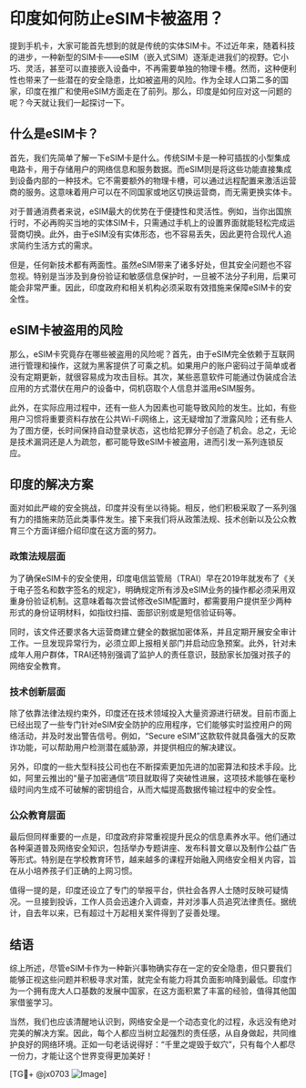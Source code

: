 # 印度如何防止eSIM卡被盗用？

提到手机卡，大家可能首先想到的就是传统的实体SIM卡。不过近年来，随着科技的进步，一种新型的SIM卡——eSIM（嵌入式SIM）逐渐走进我们的视野。它小巧、灵活，甚至可以直接嵌入设备中，不再需要单独的物理卡槽。然而，这种便利性也带来了一些潜在的安全隐患，比如被盗用的风险。作为全球人口第二多的国家，印度在推广和使用eSIM方面走在了前列。那么，印度是如何应对这一问题的呢？今天就让我们一起探讨一下。

## 什么是eSIM卡？

首先，我们先简单了解一下eSIM卡是什么。传统SIM卡是一种可插拔的小型集成电路卡，用于存储用户的网络信息和服务数据。而eSIM则是将这些功能直接集成到设备内部的一种技术。它不需要额外的物理卡槽，可以通过远程配置来激活运营商的服务。这意味着用户可以在不同国家或地区切换运营商，而无需更换实体卡。

对于普通消费者来说，eSIM最大的优势在于便捷性和灵活性。例如，当你出国旅行时，不必再购买当地的实体SIM卡，只需通过手机上的设置界面就能轻松完成运营商切换。此外，由于eSIM没有实体形态，也不容易丢失，因此更符合现代人追求简约生活方式的需求。

但是，任何新技术都有两面性。虽然eSIM带来了诸多好处，但其安全问题也不容忽视。特别是当涉及到身份验证和敏感信息保护时，一旦被不法分子利用，后果可能会非常严重。因此，印度政府和相关机构必须采取有效措施来保障eSIM卡的安全性。

## eSIM卡被盗用的风险

那么，eSIM卡究竟存在哪些被盗用的风险呢？首先，由于eSIM完全依赖于互联网进行管理和操作，这就为黑客提供了可乘之机。如果用户的账户密码过于简单或者没有定期更新，就很容易成为攻击目标。其次，某些恶意软件可能通过伪装成合法应用的方式潜伏在用户的设备中，伺机窃取个人信息并滥用eSIM服务。

此外，在实际应用过程中，还有一些人为因素也可能导致风险的发生。比如，有些用户习惯将重要资料存放在公共Wi-Fi网络上，这无疑增加了泄露风险；还有些人为了图方便，长时间保持自动登录状态，这也给犯罪分子创造了机会。总之，无论是技术漏洞还是人为疏忽，都可能导致eSIM卡被盗用，进而引发一系列连锁反应。

## 印度的解决方案

面对如此严峻的安全挑战，印度并没有坐以待毙。相反，他们积极采取了一系列强有力的措施来防范此类事件发生。接下来我们将从政策法规、技术创新以及公众教育三个方面详细介绍印度在这方面的努力。

### 政策法规层面

为了确保eSIM卡的安全使用，印度电信监管局（TRAI）早在2019年就发布了《关于电子签名和数字签名的规定》，明确规定所有涉及eSIM业务的操作都必须采用双重身份验证机制。这意味着每次尝试修改eSIM配置时，都需要用户提供至少两种形式的身份证明材料，如指纹扫描、面部识别或是短信验证码等。

同时，该文件还要求各大运营商建立健全的数据加密体系，并且定期开展安全审计工作。一旦发现异常行为，必须立即上报相关部门并启动应急预案。此外，针对未成年人用户群体，TRAI还特别强调了监护人的责任意识，鼓励家长加强对孩子的网络安全教育。

### 技术创新层面

除了依靠法律法规约束外，印度还在技术领域投入大量资源进行研发。目前市面上已经出现了一些专门针对eSIM安全防护的应用程序，它们能够实时监控用户的网络活动，并及时发出警告信号。例如，“Secure eSIM”这款软件就具备强大的反欺诈功能，可以帮助用户检测潜在威胁源，并提供相应的解决建议。

另外，印度的一些大型科技公司也在不断探索更加先进的加密算法和技术手段。比如，阿里云推出的“量子加密通信”项目就取得了突破性进展，这项技术能够在毫秒级时间内生成不可破解的密钥组合，从而大幅提高数据传输过程中的安全性。

### 公众教育层面

最后但同样重要的一点是，印度政府非常重视提升民众的信息素养水平。他们通过各种渠道普及网络安全知识，包括举办专题讲座、发布科普文章以及制作公益广告等形式。特别是在学校教育环节，越来越多的课程开始融入网络安全相关内容，旨在从小培养孩子们正确的上网习惯。

值得一提的是，印度还设立了专门的举报平台，供社会各界人士随时反映可疑情况。一旦接到投诉，工作人员会迅速介入调查，并对涉事人员追究法律责任。据统计，自去年以来，已有超过十万起相关案件得到了妥善处理。

## 结语

综上所述，尽管eSIM卡作为一种新兴事物确实存在一定的安全隐患，但只要我们能够正视这些问题并积极寻求对策，就完全有能力将其负面影响降到最低。印度作为一个拥有庞大人口基数的发展中国家，在这方面积累了丰富的经验，值得其他国家借鉴学习。

当然，我们也应该清醒地认识到，网络安全是一个动态变化的过程，永远没有绝对完美的解决方案。因此，每个人都应当树立起强烈的责任感，从自身做起，共同维护良好的网络环境。正如一句老话说得好：“千里之堤毁于蚁穴”，只有每个人都尽一份力，才能让这个世界变得更加美好！

[TG💪+ @jx0703 ![Image](https://github.com/user-attachments/assets/dbca1d08-cadb-493c-b0ec-ad6f7a83f270)]